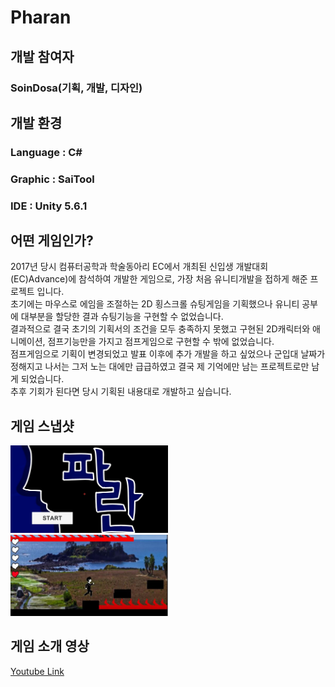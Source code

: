 # Pharan
## 개발 참여자
### SoinDosa(기획, 개발, 디자인)

## 개발 환경
### Language : C#
### Graphic : SaiTool
### IDE : Unity 5.6.1

## 어떤 게임인가?
2017년 당시 컴퓨터공학과 학술동아리 EC에서 개최된 신입생 개발대회(EC)Advance)에 참석하여 개발한 게임으로, 가장 처음 유니티개발을 접하게 해준 프로젝트 입니다.<br>
초기에는 마우스로 에임을 조절하는 2D 횡스크롤 슈팅게임을 기획했으나 유니티 공부에 대부분을 할당한 결과 슈팅기능을 구현할 수 없었습니다.<br>
결과적으로 결국 초기의 기획서의 조건을 모두 충족하지 못했고 구현된 2D캐릭터와 애니메이션, 점프기능만을 가지고 점프게임으로 구현할 수 밖에 없었습니다.<br>
점프게임으로 기획이 변경되었고 발표 이후에 추가 개발을 하고 싶었으나 군입대 날짜가 정해지고 나서는 그저 노는 대에만 급급하였고 결국 제 기억에만 남는 프로젝트로만 남게 되었습니다.<br>
추후 기회가 된다면 당시 기획된 내용대로 개발하고 싶습니다.

## 게임 스냅샷
<img src="Pharan_Logo.jpg" width=50%><br>
<img src="Pharan_Play.JPG" width=50%>
## 게임 소개 영상
<a href="https://youtu.be/tNADiq2DHBA">Youtube Link</a>
